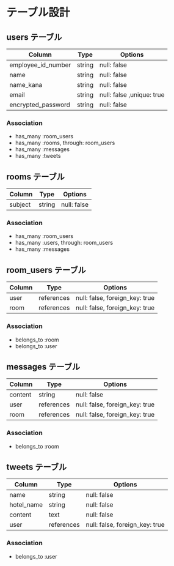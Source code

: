 # テーブル設計

## users テーブル
| Column              | Type   | Options                   |
| ------------------  | ------ | -----------               |
| employee_id_number  | string | null: false               |
| name                | string | null: false               |
| name_kana           | string | null: false               |
| email               | string | null: false ,unique: true |
| encrypted_password  | string | null: false               |

### Association

- has_many :room_users
- has_many :rooms, through: room_users
- has_many :messages
- has_many :tweets


## rooms テーブル

| Column    | Type   | Options     |
| ------    | ------ | ----------- |
| subject   | string | null: false |

### Association

- has_many :room_users
- has_many :users, through: room_users
- has_many :messages

## room_users テーブル

| Column | Type       | Options                        |
| ------ | ---------- | ------------------------------ |
| user   | references | null: false, foreign_key: true |
| room   | references | null: false, foreign_key: true |

### Association

- belongs_to :room
- belongs_to :user

## messages テーブル

| Column  | Type       | Options                        |
| ------- | ---------- | ------------------------------ |
| content | string     | null: false                    |
| user    | references | null: false, foreign_key: true |
| room    | references | null: false, foreign_key: true |

### Association

- belongs_to :room

## tweets テーブル

| Column     | Type       | Options                        |
| -------    | ---------- | ------------------------------ |
| name       | string     | null: false                    |
| hotel_name | string     | null: false                    |
| content    | text       | null: false                    |
| user       | references | null: false, foreign_key: true |

### Association
- belongs_to :user
